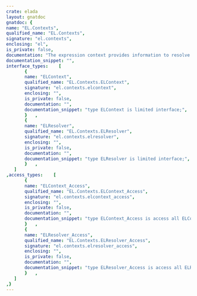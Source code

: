 ```yaml
---
crate: elada
layout: gnatdoc
gnatdoc: {
name: "EL.Contexts",
qualified_name: "EL.Contexts",
signature: "el.contexts",
enclosing: "el",
is_private: false,
documentation: "The expression context provides information to resolve runtime\ninformation when evaluating an expression.  The context provides\na resolver whose role is to find variables given their name.",
documentation_snippet: "",
interface_types:    [
       {
       name: "ELContext",
       qualified_name: "EL.Contexts.ELContext",
       signature: "el.contexts.elcontext",
       enclosing: "",
       is_private: false,
       documentation: "",
       documentation_snippet: "type ELContext is limited interface;",
       }   ,
       {
       name: "ELResolver",
       qualified_name: "EL.Contexts.ELResolver",
       signature: "el.contexts.elresolver",
       enclosing: "",
       is_private: false,
       documentation: "",
       documentation_snippet: "type ELResolver is limited interface;",
       }   ,
   ]
,access_types:    [
       {
       name: "ELContext_Access",
       qualified_name: "EL.Contexts.ELContext_Access",
       signature: "el.contexts.elcontext_access",
       enclosing: "",
       is_private: false,
       documentation: "",
       documentation_snippet: "type ELContext_Access is access all ELContext'Class;",
       }   ,
       {
       name: "ELResolver_Access",
       qualified_name: "EL.Contexts.ELResolver_Access",
       signature: "el.contexts.elresolver_access",
       enclosing: "",
       is_private: false,
       documentation: "",
       documentation_snippet: "type ELResolver_Access is access all ELResolver'Class;",
       }   ,
   ]
,}
---
```

